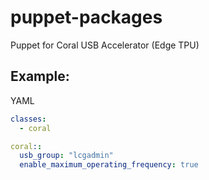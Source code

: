 # puppet-packages
Puppet for Coral USB Accelerator (Edge TPU)

## Example:

YAML

```yaml
classes:
  - coral

coral::
  usb_group: "lcgadmin"
  enable_maximum_operating_frequency: true
```
